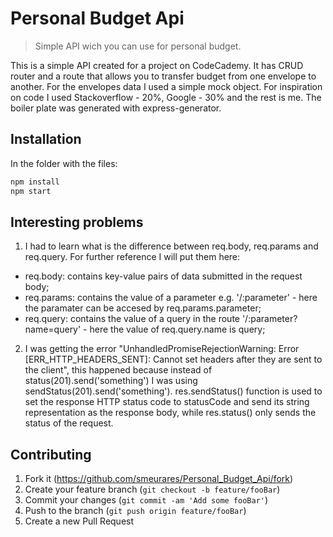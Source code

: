 # Personal Budget Api
> Simple API wich you can use for personal budget.

This is a simple API created for a project on CodeCademy. It has CRUD router and a route that allows you to transfer budget from one envelope to another. For the envelopes data I used a simple mock object. For inspiration on code I used Stackoverflow - 20%, Google - 30% and the rest is me. The boiler plate was generated with express-generator.



## Installation

In the folder with the files:

```sh
npm install 
npm start
```

## Interesting problems

1. I had to learn what is the difference between req.body, req.params and req.query. For further reference I will put them here:
  * req.body: contains key-value pairs of data submitted in the request body;
  * req.params: contains the value of a parameter e.g. '/:parameter' - here the paramater can be accesed by req.params.parameter;
  * req.query: contains the value of a query in the route '/:parameter?name=query' - here the value of req.query.name is query;
2. I was getting the error "UnhandledPromiseRejectionWarning: Error [ERR_HTTP_HEADERS_SENT]: Cannot set headers after they are sent to the client", this happened because instead of status(201).send('something') I was using sendStatus(201).send('something'). res.sendStatus() function is used to set the response HTTP status code to statusCode and send its string representation as the response body, while res.status() only sends the status of the request.




## Contributing

1. Fork it (<https://github.com/smeurares/Personal_Budget_Api/fork>)
2. Create your feature branch (`git checkout -b feature/fooBar`)
3. Commit your changes (`git commit -am 'Add some fooBar'`)
4. Push to the branch (`git push origin feature/fooBar`)
5. Create a new Pull Request

<!-- Markdown link & img dfn's -->

